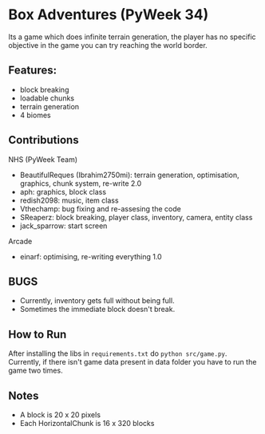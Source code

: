 # Box Adventures (PyWeek 34)

Its a game which does infinite terrain generation, the player has no
specific objective in the game you can try reaching the world border.

## Features:

* block breaking
* loadable chunks
* terrain generation
* 4 biomes

## Contributions

NHS (PyWeek Team)
* BeautifulReques (Ibrahim2750mi): terrain generation, optimisation, graphics, chunk system, re-write 2.0
* aph: graphics, block class
* redish2098: music, item class
* Vthechamp: bug fixing and re-assesing the code
* SReaperz: block breaking, player class, inventory, camera, entity class
* jack_sparrow: start screen

Arcade
* einarf: optimising, re-writing everything 1.0

## BUGS

* Currently, inventory gets full without being full.
* Sometimes the immediate block doesn't break. 

## How to Run

After installing the libs in `requirements.txt` do `python src/game.py`.
Currently, if there isn't game data present in data folder you have to run the game two times.

## Notes

* A block is 20 x 20 pixels
* Each HorizontalChunk is 16 x 320 blocks
